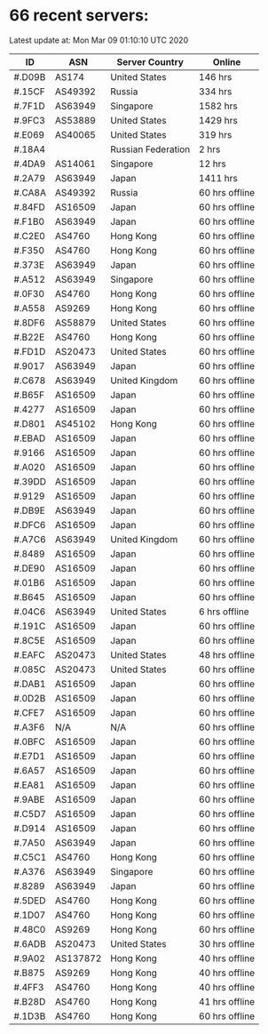 # 66 recent servers:

Latest update at: Mon Mar 09 01:10:10 UTC 2020

| ID | ASN | Server Country | Online |
| -- | --- | -------------- | ------ |
| #.D09B | AS174 | United States | 146 hrs |
| #.15CF | AS49392 | Russia | 334 hrs |
| #.7F1D | AS63949 | Singapore | 1582 hrs |
| #.9FC3 | AS53889 | United States | 1429 hrs |
| #.E069 | AS40065 | United States | 319 hrs |
| #.18A4 |  | Russian Federation | 2 hrs |
| #.4DA9 | AS14061 | Singapore | 12 hrs |
| #.2A79 | AS63949 | Japan | 1411 hrs |
| #.CA8A | AS49392 | Russia | 60 hrs offline |
| #.84FD | AS16509 | Japan | 60 hrs offline |
| #.F1B0 | AS63949 | Japan | 60 hrs offline |
| #.C2E0 | AS4760 | Hong Kong | 60 hrs offline |
| #.F350 | AS4760 | Hong Kong | 60 hrs offline |
| #.373E | AS63949 | Japan | 60 hrs offline |
| #.A512 | AS63949 | Singapore | 60 hrs offline |
| #.0F30 | AS4760 | Hong Kong | 60 hrs offline |
| #.A558 | AS9269 | Hong Kong | 60 hrs offline |
| #.8DF6 | AS58879 | United States | 60 hrs offline |
| #.B22E | AS4760 | Hong Kong | 60 hrs offline |
| #.FD1D | AS20473 | United States | 60 hrs offline |
| #.9017 | AS63949 | Japan | 60 hrs offline |
| #.C678 | AS63949 | United Kingdom | 60 hrs offline |
| #.B65F | AS16509 | Japan | 60 hrs offline |
| #.4277 | AS16509 | Japan | 60 hrs offline |
| #.D801 | AS45102 | Hong Kong | 60 hrs offline |
| #.EBAD | AS16509 | Japan | 60 hrs offline |
| #.9166 | AS16509 | Japan | 60 hrs offline |
| #.A020 | AS16509 | Japan | 60 hrs offline |
| #.39DD | AS16509 | Japan | 60 hrs offline |
| #.9129 | AS16509 | Japan | 60 hrs offline |
| #.DB9E | AS63949 | Japan | 60 hrs offline |
| #.DFC6 | AS16509 | Japan | 60 hrs offline |
| #.A7C6 | AS63949 | United Kingdom | 60 hrs offline |
| #.8489 | AS16509 | Japan | 60 hrs offline |
| #.DE90 | AS16509 | Japan | 60 hrs offline |
| #.01B6 | AS16509 | Japan | 60 hrs offline |
| #.B645 | AS16509 | Japan | 60 hrs offline |
| #.04C6 | AS63949 | United States | 6 hrs offline |
| #.191C | AS16509 | Japan | 60 hrs offline |
| #.8C5E | AS16509 | Japan | 60 hrs offline |
| #.EAFC | AS20473 | United States | 48 hrs offline |
| #.085C | AS20473 | United States | 60 hrs offline |
| #.DAB1 | AS16509 | Japan | 60 hrs offline |
| #.0D2B | AS16509 | Japan | 60 hrs offline |
| #.CFE7 | AS16509 | Japan | 60 hrs offline |
| #.A3F6 | N/A | N/A | 60 hrs offline |
| #.0BFC | AS16509 | Japan | 60 hrs offline |
| #.E7D1 | AS16509 | Japan | 60 hrs offline |
| #.6A57 | AS16509 | Japan | 60 hrs offline |
| #.EA81 | AS16509 | Japan | 60 hrs offline |
| #.9ABE | AS16509 | Japan | 60 hrs offline |
| #.C5D7 | AS16509 | Japan | 60 hrs offline |
| #.D914 | AS16509 | Japan | 60 hrs offline |
| #.7A50 | AS63949 | Japan | 60 hrs offline |
| #.C5C1 | AS4760 | Hong Kong | 60 hrs offline |
| #.A376 | AS63949 | Singapore | 60 hrs offline |
| #.8289 | AS63949 | Japan | 60 hrs offline |
| #.5DED | AS4760 | Hong Kong | 60 hrs offline |
| #.1D07 | AS4760 | Hong Kong | 60 hrs offline |
| #.48C0 | AS9269 | Hong Kong | 60 hrs offline |
| #.6ADB | AS20473 | United States | 30 hrs offline |
| #.9A02 | AS137872 | Hong Kong | 40 hrs offline |
| #.B875 | AS9269 | Hong Kong | 40 hrs offline |
| #.4FF3 | AS4760 | Hong Kong | 40 hrs offline |
| #.B28D | AS4760 | Hong Kong | 41 hrs offline |
| #.1D3B | AS4760 | Hong Kong | 60 hrs offline |

